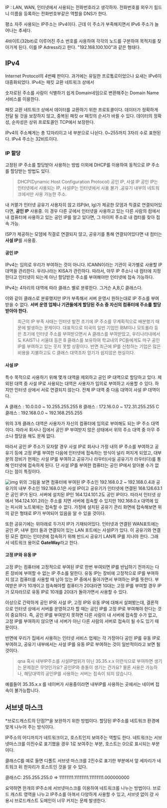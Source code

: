 

IP :
LAN, WAN, 인터넷에서 사용되는 전화번호라고 생각하자. 전화번호를 외우기 힘드니 이름을 등록하는 전화번호부같은 역할을 DNS가 한다.

평소 자주 사용되는 IP주소는 IPv4이다. 근데 이 주소가 부족해지면서 IPv6 주소가 늘어나는 추세다.

4바이트(32bit)로 이루어진 주소 번호를 사용하여 각각의 노드를 구분하여 목적지를 찾아가게 된다. 이를 IP Adress라고 한다. "192.168.100.100"과 같은 형태다.

## IPv4

Internet Protocol의 4번째 판이다. 과거에는 유일한 프로톸로이었으나 요새는 IPv6이 대중화되었다. IPv4는 패킷 교환 네트워크 상에서

숫자로된 주소를 사람이 식별하기 쉽게 Domain네임으로 변환해주는 Domain Name 서비스를 이용한다.

패킷 교환 네트워크 상에서 데이터를 교환하기 위한 프로토콜이다. 데이터가 정확하게 전달 될 것을 보장하지 않고, 중복된 패킷 or 패킷의 순서가 바뀔 수 있다. 데이터의 정확성, 순차성은 상위 프로토콜인 TCP에서 보장한다.

IPv4의 주소쳬게는 총 12자리이고 네 부분으로 나뉜다. 0~255까지 3자리 수로 표현된다. IPv4 주소는 32비트이다.


### IP 할당

고정된 IP 주소를 할당받아 사용하는 방법 이외에 DHCP를 이용하여 동적으로 IP 주소를 할당받는 방법도 있다.

> DHCP(Dynamic Host Configuration Protocol)
공인 IP, 사설 IP
공인 IP는 인터넷에서 사용되는 IP, 사설IP는 인터넷에서 사용 불가 .공유기 내부의 네트워크에서만 사용 가능한 주소.

내 커멑가 인터넷 공유기 사용자히 않고 ISP(kt, lg)가 제공한 모뎀과 직결로 연결되어있다면, **공인 IP** 사용중. 이 경우 다른 곳에서 인터넷을 사용하고 있는 다른 사람의 컴에서 내 컴퓨터에 사용하고 있는 공인 IP를 알고 있다면, 그 아이피 주소로 내 컴터를 찾아 접속 가능.

ISP가 제공하는 모뎀에 직결로 연결되지 않고, 공유기를 통해 연결되어있다면 내 컴터는 **사설 IP**를 사용중.


#### 공인 IP

IPv4는 임의로 우리가 부여하는 것이 아니다. ICANN이라는 기관이 국가별로 사용할 IP 대역을 관리한다. 우리나라는 KISA가 관린하다. 따라서, 아무 IP 주소나 내 컴터에 지정한다고 인터넷이 되는게 아닌 할당받은 주소를 부여해야만 인터넷에 접속 가능하다.

IPv4는 4자리의 대역에 따라 클래스 별로 분류한다. 그거슨 A,B,C 클래스다.

이와 같이 클래스로 분류했지만 IP가 부족해서 서버 운영시 원하는대로 IP 주소를 부여받을 수 없다. **서버 운영 업체나 기관들에게 할당된 주소 중 자신의 컴퓨터에 주소를 할당 받아야 한다.**

> 최근의 IP 부족 사태는 인터넷 발전 초기에 IP 주소를 무계획적으로 배분했기 때문에 발생하는 문제이다. 대표적으로 미국의 일반 기업인 IBM이나 모토롤라 등은 초기에 인터넷 주소를 부여받으면서 A 클래스를 부여받았고, 우리나라내에서도 KAIST나 서울대 등은 B 클래스를 보유하여 학교내의 PC들에게도 마구 공인 IP를 부여하고 있는 웃지 못할 상황이다. 반면 최근에 IP를 신청하는 기업은 많은 비용을 지불하고도 C 클래스 대역조차 얻기가 쉽지않은 현실이다.

#### 사설 IP

특수 목적으로 사용하기 위해 몇개 대역을 제외하고 공인 IP 대역으로 할당하고 있다. 제외된 대역 중 사설 IP로 사용되는 대역은 사용자가 임의로 부여하고 사용할 수 있다. 하지만 인터넷 상에서 서로 연결되지 않는다. 전체 IP 대역 중 다음 대역이 사설 IP 대역이다.

A 클래스 : 10.0.0.0 ~ 10.255.255.255
B 클래스 : 172.16.0.0 ~ 172.31.255.255
C 클래스 : 192.168.0.0 ~ 192.168.255.255

위의 3개 클래스 대역은 사용자가 자신의 컴퓨터에 임의로 부여해도 되는 IP 주소 대역이다. 따라서 회사나 집에서 공인 IP 부여받지 않은 상태에서 위의 주소 대역 중 아무 주소나 할당을 해도 문제 없다.

따라서 공인 IP 주소가 모자랄 경우 사설 IP로 회사나 가정 내의 IP 주소를 부여하고 공유기 등에 고정 IP를 부여한 다음에 인터넷에 접속하는 방식이 널리 퍼지게 되었고, 대부분의 장비가 현재는 사설 IP를 부여하고 공유기나 라우터(사실 공유기가 라우터다)를 통해 인터넷에 접속하게 된다. 단 사설 IP를 부여한 컴퓨터는 공인 IP에서 알아볼 수가 없다는 점이 특징이다.

![img](http://gotocloud.co.kr/wp-content/uploads/2013/03/IP2.png)
위의 그림을 보면 컴퓨터에 부여된 IP 주소인 192.168.0.2 ~ 192.168.0.4과 공유기의 내부 주소인 192.168.0.1은 사설 IP이고 공유기가 인터넷에 연결된 168.126.63.1은 공인 IP가 된다. 서버에 설치된 IP인 164.124.101.2도 공인 IP이다. 따라서 인터넷 상에서  164.124.101.2라는 주소를 치면 서버에 접속할 수 있지만 192.168.0.x 대역에 있는 피시와 노트북에는 접속할 수 없다. 가정에 설치된 공유기 관리 화면에 접속해보면 위의 같은 형태로 IP가 부여되어 있음을 알 수 있을 것이다.

또한 공유기에는 위아래로 두가지 IP가 기재되어있다. 인터넷과 연결된 WAN포트에는 공인 IP, 내부 컴터 들과 연결되어 있는 LAN 포트에는 사설IP가 있다. 이 공유기와 연결된 모든 컴터는 인터넷에 접속하기 위해 반드시 공유기 LAN쪽 IP를 지나야 한다. 그래서 네트워크 용어로 **GateWay**라고 한다.

#### 고정 IP와 유동 IP

고정 IP는 컴퓨터에 고정적으로 부여된 IP로 한번 부여되면 IP를 반납하기 전까지는 다른 장비에 부여할 수 없는 IP 주소를 말한다. 유동 IP는 장비에 고정적으로 IP를 부여하지 않고 컴퓨터를 사용할 때 남아 있는 IP 중에서 돌아가면서 부여하는 IP를 뜻한다. 부여받은 IP가 10개이고 접속해야할 컴퓨터가 20대라면 10대는 고정 IP를 부여할 경우 IP가 모자라므로 유동 IP로 10개를 20대가 돌아가면서 사용할 수 있다.

이상으로 간략하게 공인 IP와 사설 IP, 고정 IP와 유동 IP에 대해서 살펴봤는데, 결론적으로 인터넷 상에서 서버를 운영하고자 할 때는 공인 IP를 고정 IP로 부여해야 한다는 것이 중요하다. 즉, 공인 IP를 부여받지 못하면 다른 사람이 내 서버에 접속할 수가 없고, 고정 IP를 부여하지 않으면 내 서버가 아닌 다른 사람의 서버로 접속이 될 수도 있기 때문이다.

반면에 우리가 집에서 사용하는 인터넷 서비스 업체는 각 가정마다 공인 IP를 유동 IP로 부여하고, 공유기 내부에서는 사설 IP를 유동 IP로 부여하는 것이 일반적이라고 보면 될 것이다.



> qna
혹시 내부IP주소를 사설IP범위가 아닌 35.35.x.x 이런식으로 부여하면 생기는 문제점은 무엇인가요? 공인IP와 충돌이 생기는 건가요?
물론 사용은 가능하나,
해당대역의 공인IP를 사용하는 서버는 접속이 되지 않습니다.

예를들어
35.35.x.x 를 네이버가 사용중이라면
내부IP를 사용하는 곳에서는 네이버 접속이 불가능합니다.

## 서브넷 마스크

*브로드캐스트의 단점?*을 보완하기 위한 방법이다. 할당된 IP주소를 네트워크 환경에 맞게 나누어 주는 방식이다.

IP주소의 어디까지가 네트워크이고, 호스트인지 보여주는 역할도 한다. 네트워크는 서브넷마스크를 이진수로 표기했을 경우 1로 보여주는 부분, 호스트는 0으로 표시되는 부분이다.

클래스C를 예로 들면 디폴트 서브넷 마스크를 2진수로 표기한 부분에서 앞 세자리가 네트워크 뒤 한자리가 호스트인 것을 알 수 있다.

클래스C: 255.255.255.0 => 11111111.11111111.11111111.000000000

요약하면 한개의 IP주소에 서브넷마스크를 이용하여 네트워크를 나누는 방법이다. 브로드 캐스트 영역을 나누고 IP주소를 아껴서 다양하게 사용할 수 있고, 서브넷 없이 걍 사용시 브로드캐스트 도메인이 너무 커지는 문제 발생한다.